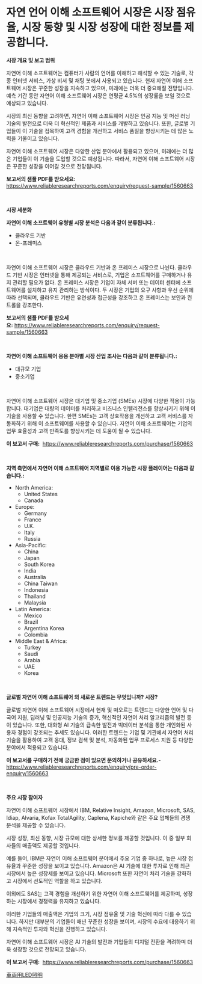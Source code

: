<p><h1>자연 언어 이해 소프트웨어 시장은 시장 점유율, 시장 동향 및 시장 성장에 대한 정보를 제공합니다.</h1></p><p><strong>시장 개요 및 보고 범위</strong></p>
<p><p>자연어 이해 소프트웨어는 컴퓨터가 사람의 언어를 이해하고 해석할 수 있는 기술로, 각종 인터넷 서비스, 가상 비서 및 채팅 봇에서 사용되고 있습니다. 현재 자연어 이해 소프트웨어 시장은 꾸준한 성장을 지속하고 있으며, 미래에는 더욱 더 중요해질 전망입니다. 예측 기간 동안 자연어 이해 소프트웨어 시장은 연평균 4.5%의 성장률을 보일 것으로 예상되고 있습니다.</p><p>시장의 최신 동향을 고려하면, 자연어 이해 소프트웨어 시장은 인공 지능 및 머신 러닝 기술의 발전으로 더욱 더 혁신적인 제품과 서비스를 개발하고 있습니다. 또한, 글로벌 기업들이 이 기술을 접목하여 고객 경험을 개선하고 서비스 품질을 향상시키는 데 많은 노력을 기울이고 있습니다.</p><p>자연어 이해 소프트웨어 시장은 다양한 산업 분야에서 활용되고 있으며, 미래에는 더 많은 기업들이 이 기술을 도입할 것으로 예상됩니다. 따라서, 자연어 이해 소프트웨어 시장은 꾸준한 성장을 이어갈 것으로 전망됩니다.</p></p>
<p><strong>보고서의 샘플 PDF를 받으세요:</strong> <a href="https://www.reliableresearchreports.com/enquiry/request-sample/1560663">https://www.reliableresearchreports.com/enquiry/request-sample/1560663</a></p>
<p>&nbsp;</p>
<p><strong>시장 세분화</strong></p>
<p><strong>자연어 이해 소프트웨어 유형별 시장 분석은 다음과 같이 분류됩니다.:</strong></p>
<p><ul><li>클라우드 기반</li><li>온-프레미스</li></ul></p>
<p>&nbsp;</p>
<p><p>자연어 이해 소프트웨어 시장은 클라우드 기반과 온 프레미스 시장으로 나뉜다. 클라우드 기반 시장은 인터넷을 통해 제공되는 서비스로, 기업은 소프트웨어를 구매하거나 유지 관리할 필요가 없다. 온 프레미스 시장은 기업이 자체 서버 또는 데이터 센터에 소프트웨어를 설치하고 유지 관리하는 방식이다. 두 시장은 기업의 요구 사항과 우선 순위에 따라 선택되며, 클라우드 기반은 유연성과 접근성을 강조하고 온 프레미스는 보안과 컨트롤을 강조한다.</p></p>
<p><strong>보고서의 샘플 PDF를 받으세요:</strong>&nbsp;<a href="https://www.reliableresearchreports.com/enquiry/request-sample/1560663">https://www.reliableresearchreports.com/enquiry/request-sample/1560663</a></p>
<p>&nbsp;</p>
<p><strong> 자연어 이해 소프트웨어 응용 분야별 시장 산업 조사는 다음과 같이 분류됩니다.:</strong></p>
<p><ul><li>대규모 기업</li><li>중소기업</li></ul></p>
<p>&nbsp;</p>
<p><p>자연어 이해 소프트웨어 시장은 대기업 및 중소기업 (SMEs) 시장에 다양한 적용이 가능합니다. 대기업은 대량의 데이터를 처리하고 비즈니스 인텔리전스를 향상시키기 위해 이 기술을 사용할 수 있습니다. 한편 SMEs는 고객 상호작용을 개선하고 고객 서비스를 자동화하기 위해 이 소프트웨어를 사용할 수 있습니다. 자연어 이해 소프트웨어는 기업의 업무 효율성과 고객 만족도를 향상시키는 데 도움이 될 수 있습니다.</p></p>
<p><strong>이 보고서 구매:</strong>&nbsp; <a href="https://www.reliableresearchreports.com/purchase/1560663">https://www.reliableresearchreports.com/purchase/1560663</a></p>
<p>&nbsp;</p>
<p><strong>지역 측면에서 자연어 이해 소프트웨어 지역별로 이용 가능한 시장 플레이어는 다음과 같습니다.:</strong></p>
<p><ul>
    <li>
        North America:
        <ul>
            <li>United States</li>
            <li>Canada</li>
        </ul>
    </li>
    <li>
        Europe:
        <ul>
            <li>Germany</li>
            <li>France</li>
            <li>U.K.</li>
            <li>Italy</li>
            <li>Russia</li>
        </ul>
    </li>
    <li>
        Asia-Pacific:
        <ul>
            <li>China</li>
            <li>Japan</li>
            <li>South Korea</li>
            <li>India</li>
            <li>Australia</li>
            <li>China Taiwan</li>
            <li>Indonesia</li>
            <li>Thailand</li>
            <li>Malaysia</li>
        </ul>
    </li>
    <li>
        Latin America:
        <ul>
            <li>Mexico</li>
            <li>Brazil</li>
            <li>Argentina Korea</li>
            <li>Colombia</li>
        </ul>
    </li>
    <li>
        Middle East & Africa:
        <ul>
            <li>Turkey</li>
            <li>Saudi</li>
            <li>Arabia</li>
            <li>UAE</li>
            <li>Korea</li>
        </ul>
    </li>
    </ul></p>
<p>&nbsp;</p>
<p><strong>글로벌 자연어 이해 소프트웨어 의 새로운 트렌드는 무엇입니까? 시장?</strong></p>
<p><p>글로벌 자연어 이해 소프트웨어 시장에서 현재 및 떠오르는 트렌드는 다양한 언어 및 다국어 지원, 딥러닝 및 인공지능 기술의 증가, 혁신적인 자연어 처리 알고리즘의 발전 등이 있습니다. 또한, 대화형 AI 기술의 급속한 발전과 빅데이터 분석을 통한 개인화된 사용자 경험이 강조되는 추세도 있습니다. 이러한 트렌드는 기업 및 기관에서 자연어 처리 기술을 활용하여 고객 응대, 정보 검색 및 분석, 자동화된 업무 프로세스 지원 등 다양한 분야에서 적용되고 있습니다.</p></p>
<p><strong>이 보고서를 구매하기 전에 궁금한 점이 있으면 문의하거나 공유하세요.</strong>- <a href="https://www.reliableresearchreports.com/enquiry/pre-order-enquiry/1560663">https://www.reliableresearchreports.com/enquiry/pre-order-enquiry/1560663</a></p>
<p>&nbsp;</p>
<p><strong>주요 시장 참여자</strong></p>
<p><p>자연어 이해 소프트웨어 시장에서 IBM, Relative Insight, Amazon, Microsoft, SAS, Idiap, Alvaria, Kofax TotalAgility, Caplena, Kapiche와 같은 주요 업체들의 경쟁 분석을 제공할 수 있습니다. </p><p>시장 성장, 최신 동향, 시장 규모에 대한 상세한 정보를 제공할 것입니다. 이 중 일부 회사들의 매출액도 제공할 것입니다. </p><p>예를 들어, IBM은 자연어 이해 소프트웨어 분야에서 주요 기업 중 하나로, 높은 시장 점유율과 꾸준한 성장을 보이고 있습니다. Amazon은 AI 기술에 대한 투자로 인해 최근 시장에서 높은 성장세를 보이고 있습니다. Microsoft 또한 자연어 처리 기술을 강화하고 시장에서 선도적인 역할을 하고 있습니다. </p><p>이외에도 SAS는 고객 경험을 개선하기 위한 자연어 이해 소프트웨어를 제공하며, 성장하는 시장에서 경쟁력을 유지하고 있습니다. </p><p>이러한 기업들의 매출액은 기업의 크기, 시장 점유율 및 기술 혁신에 따라 다를 수 있습니다. 하지만 대부분의 기업들이 매년 꾸준한 성장을 보이며, 시장의 수요에 대응하기 위해 지속적인 투자와 혁신을 진행하고 있습니다. </p><p>자연어 이해 소프트웨어 시장은 AI 기술의 발전과 기업들의 디지털 전환을 격려하며 더욱 성장할 것으로 전망되고 있습니다.</p></p>
<p><strong>이 보고서 구매:</strong>&nbsp;&nbsp;<a href="https://www.reliableresearchreports.com/purchase/1560663">https://www.reliableresearchreports.com/purchase/1560663</a></p>
<p><p><a href="https://github.com/zoetazuur/Market-Research-Report-List-1/blob/main/95065986379.md">車両用LED照明</a></p></p>
